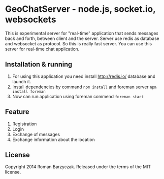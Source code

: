 GeoChatServer - node.js, socket.io, websockets
=============

This is experimental server for "real-time" application that sends messages back and forth, between client and the server.
Server use redis as database and websocket as protocol. So this is really fast server. You can use this server for real-time chat application. 

Installation & running
-------------

1. For using this application you need install http://redis.io/ database and launch it. 
2. Install dependencies by command `npm install` and foreman server `npm install foreman`
3. Now can run application using foreman commend `foreman start`

Feature
-------------

1. Registration
2. Login
3. Exchange of messages 
4. Exchange information about the location

License
-------

Copyright 2014 Roman Barzyczak. Released under the terms of the MIT license.
